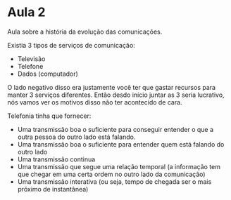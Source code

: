 # Aula 2
Aula sobre a história da evolução das comunicações.

Existia 3 tipos de serviços de comunicação:
* Televisão
* Telefone
* Dados (computador)

O lado negativo disso era justamente você ter que gastar recursos para manter 3 serviços diferentes. Então desdo início juntar as 3 seria lucrativo, nós vamos ver os motivos disso não ter acontecido de cara.  

Telefonia tinha que fornecer: 
* Uma transmissão boa o suficiente para conseguir entender o que a outra pessoa do outro lado está falando.
* Uma transmissão boa o suficiente para entender quem está falando do outro lado
* Uma transmissão continua
* Uma transmissão que segue uma relação temporal (a informação tem que chegar em uma certa ordem no outro lado da comunicação)
* Uma transmissão interativa (ou seja, tempo de chegada ser o mais próximo de instantânea)
